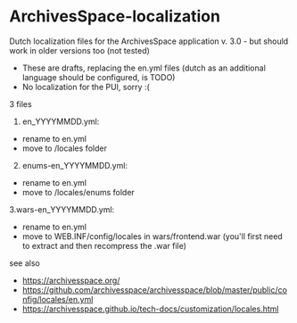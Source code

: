 # ArchivesSpace-localization
Dutch localization files for the ArchivesSpace application v. 3.0 - but should work in older versions too (not tested)
- These are drafts, replacing the en.yml files (dutch as an additional language should be configured, is TODO)
- No localization for the PUI, sorry :(

3 files
1. en_YYYYMMDD.yml: 
- rename to en.yml
- move to /locales folder

2. enums-en_YYYYMMDD.yml: 
- rename to en.yml
- move to /locales/enums folder

3.wars-en_YYYYMMDD.yml:
- rename to en.yml
- move to WEB.INF/config/locales  in wars/frontend.war (you'll first need to extract and then recompress the .war file)

see also
- https://archivesspace.org/
- https://github.com/archivesspace/archivesspace/blob/master/public/config/locales/en.yml
- https://archivesspace.github.io/tech-docs/customization/locales.html
